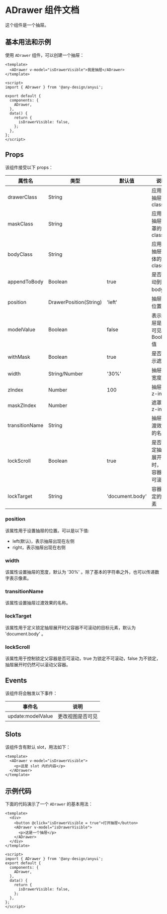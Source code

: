 # ADrawer 组件文档

这个组件是一个抽屉。

## 基本用法和示例

使用 `ADrawer` 组件，可以创建一个抽屉：

```vue
<template>
  <ADrawer v-model="isDrawerVisible">我是抽屉</ADrawer>
</template>

<script>
import { ADrawer } from '@any-design/anyui';

export default {
  components: {
    ADrawer,
  },
  data() {
    return {
      isDrawerVisible: false,
    };
  },
};
</script>
```

## Props

该组件接受以下 props：

| 属性名         | 类型                   | 默认值          | 说明                               |
| -------------- | ---------------------- | --------------- | ---------------------------------- |
| drawerClass    | String                 |                 | 应用于抽屉的 class                 |
| maskClass      | String                 |                 | 应用于抽屉遮罩的 class             |
| bodyClass      | String                 |                 | 应用于抽屉主体的 class             |
| appendToBody   | Boolean                | true            | 是否移动到 body 上                 |
| position       | DrawerPosition(String) | 'left'          | 抽屉的位置                         |
| modelValue     | Boolean                | false           | 表示抽屉是否可见的 Boolean 值      |
| withMask       | Boolean                | true            | 是否显示遮罩                       |
| width          | String/Number          | '30%'           | 抽屉的宽度                         |
| zIndex         | Number                 | 100             | 抽屉的 z-index                     |
| maskZIndex     | Number                 |                 | 遮罩的 z-index                     |
| transitionName | String                 |                 | 抽屉过渡效果的名称                 |
| lockScroll     | Boolean                | true            | 是否锁定抽屉展开时，父容器不可滚动 |
| lockTarget     | String                 | 'document.body' | 容器锁定的元素                     |

### position

该属性用于设置抽屉的位置。可以是以下值:

- left(默认)，表示抽屉出现在左侧
- right，表示抽屉出现在右侧

### width

该属性设置抽屉的宽度，默认为 '30%' 。除了基本的字符串之外，也可以传递数字表示像素。

### transitionName

该属性设置抽屉过渡效果的名称。

### lockTarget

该属性用于定义锁定抽屉展开时父容器不可滚动的目标元素，默认为 'document.body' 。

### lockScroll

该属性用于控制锁定父容器是否可滚动，true 为锁定不可滚动，false 为不锁定，抽屉展开时仍然可以滚动父容器。

## Events

该组件将会触发以下事件：

| 事件名            | 说明             |
| ----------------- | ---------------- |
| update:modelValue | 更改视图是否可见 |

## Slots

该组件含有默认 slot，用法如下：

```vue
<template>
  <ADrawer v-model="isDrawerVisible">
    <p>这是 slot 内的内容</p>
  </ADrawer>
</template>
```

## 示例代码

下面的代码演示了一个 `ADrawer` 的基本用法：

```vue
<template>
  <div>
    <button @click="isDrawerVisible = true">打开抽屉</button>
    <ADrawer v-model="isDrawerVisible">
      <p>这是一个抽屉</p>
    </ADrawer>
  </div>
</template>

<script>
import { ADrawer } from '@any-design/anyui';
export default {
  components: {
    ADrawer,
  },
  data() {
    return {
      isDrawerVisible: false,
    };
  },
};
</script>
```
